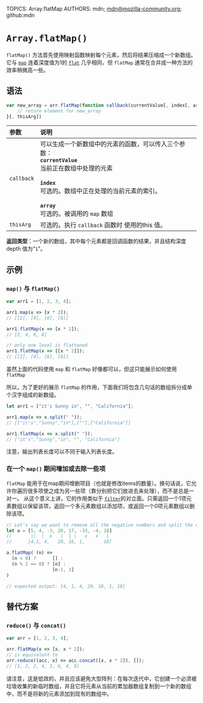 TOPICS: Array.flatMap
AUTHORS: mdn; mdn@mozilla-community.org; github:mdn

# `Array.flatMap()`

`flatMap()` 方法首先使用映射函数映射每个元素，然后将结果压缩成一个新数组。它与 [`map`](/zh-hans/webfrontend/Array.map)
连着深度值为1的 [`flat`](/zh-hans/webfrontend/Array.flat) 几乎相同，但 `flatMap` 通常在合并成一种方法的效率稍微高一些。

## 语法

```javascript
var new_array = arr.flatMap(function callback(currentValue[, index[, array]]) {
    // return element for new_array
}[, thisArg])
```

| 参数 | 说明 |
| :-- | :-- |
| `callback` | 可以生成一个新数组中的元素的函数，可以传入三个参数：<br>**`currentValue`**<br>当前正在数组中处理的元素<br><br>**`index`**<br>可选的。数组中正在处理的当前元素的索引。<br><br>**`array`**<br>可选的。被调用的 `map` 数组
| `thisArg` | 可选的。执行 `callback` 函数时 使用的this 值。

**返回类型**：一个新的数组，其中每个元素都是回调函数的结果，并且结构深度 depth 值为"`1`"。

## 示例

### `map()` 与 `flatMap()`

```javascript
var arr1 = [1, 2, 3, 4];

arr1.map(x => [x * 2]);
// [[2], [4], [6], [8]]

arr1.flatMap(x => [x * 2]);
// [2, 4, 6, 8]

// only one level is flattened
arr1.flatMap(x => [[x * 2]]);
// [[2], [4], [6], [8]]
```

虽然上面的代码使用 `map` 和 `flatMap` 好像都可以，但这只能展示如何使用 `flatMap`

所以，为了更好的展示 `flatMap` 的作用，下面我们将包含几句话的数组拆分成单个汉字组成的新数组。

```javascript
let arr1 = ["it's Sunny in", "", "California"];

arr1.map(x => x.split(" "));
// [["it's","Sunny","in"],[""],["California"]]

arr1.flatMap(x => x.split(" "));
// ["it's","Sunny","in", "", "California"]
```

注意，输出列表长度可以不同于输入列表长度。

### 在一个 `map()` 期间增加或去除一些项

`flatMap` 能用于在map期间增删项目（也就是修改items的数量）。换句话说，它允许你遍历很多项使之成为另一些项（靠分别把它们放进去来处理），而不是总是一对一。 从这个意义上讲，它的作用类似于
[`filter`](/zh-hans/webfrontend/Array.filter)的对立面。只需返回一个1项元素数组以保留该项，返回一个多元素数组以添加项，或返回一个0项元素数组以删除该项。

```javascript
// Let's say we want to remove all the negative numbers and split the odd numbers into an even number and a 1
let a = [5, 4, -3, 20, 17, -33, -4, 18]
//       |\  \  x   |  | \   x   x   |
//      [4,1, 4,   20, 16, 1,       18]

a.flatMap( (n) =>
  (n < 0) ?      [] :
  (n % 2 == 0) ? [n] :
                 [n-1, 1]
)

// expected output: [4, 1, 4, 20, 16, 1, 18]
```

## 替代方案

### `reduce()` 与 `concat()`

```javascript
var arr = [1, 2, 3, 4];

arr.flatMap(x => [x, x * 2]);
// is equivalent to
arr.reduce((acc, x) => acc.concat([x, x * 2]), []);
// [1, 2, 2, 4, 3, 6, 4, 8]
```

请注意，这是低效的，并且应该避免大型阵列：在每次迭代中，它创建一个必须被垃圾收集的新临时数组，并且它将元素从当前的累加器数组复制到一个新的数组中，而不是将新的元素添加到现有的数组中。
